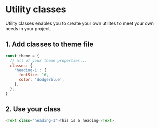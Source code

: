 # Utility classes

Utility classes enables you to create your own utilites to meet your own needs in your project.

## 1. Add classes to theme file

```javascript
const theme = {
  // all of your theme properties...
  classes: {
    'heading-1': {
      fontSize: 16,
      color: 'dodgerblue',
    },
  },
}
```

## 2. Use your class

```javascript
<Text class="heading-1">This is a heading</Text>
```
